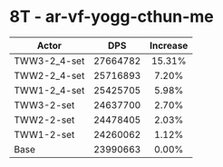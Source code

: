 # 8T - ar-vf-yogg-cthun-me
| Actor | DPS | Increase |
|---|:---:|:---:|
|TWW3-2_4-set|27664782|15.31%|
|TWW2-2_4-set|25716893|7.20%|
|TWW1-2_4-set|25425705|5.98%|
|TWW3-2-set|24637700|2.70%|
|TWW2-2-set|24478405|2.03%|
|TWW1-2-set|24260062|1.12%|
|Base|23990663|0.00%|

